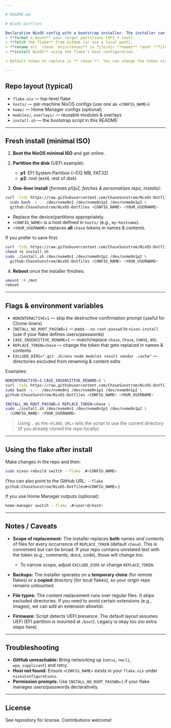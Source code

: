 ```yaml
---

# README.md

# NixOS Dotfiles

Declarative NixOS config with a bootstrap installer. The installer can:
- **format & mount** your target partitions (EFI + root),
- **fetch the flake** from GitHub (or use a local path),
- **rename all `chase` occurrences** in file/dir **names** *and* **file contents** to your user name,
- **install NixOS** using the flake’s host configuration.

> Default token to replace is **`chase`**. You can change the token via `REPLACE_TOKEN`.

---
```


## Repo layout (typical)

- `flake.nix` — top-level flake
- `hosts/` — per-machine NixOS configs (use one as `<CONFIG_NAME>`)
- `home/` — Home Manager configs (optional)
- `modules/`, `overlays/` — reusable modules & overlays
- `install.sh` — the bootstrap script in this README

---

## Fresh install (minimal ISO)

1. **Boot the NixOS minimal ISO** and get online.

2. **Partition the disk** (UEFI example):
   - **p1**: EFI System Partition (~512 MB, FAT32)
   - **p2**: root (ext4, rest of disk)

3. **One-liner install** *(formats p1/p2, fetches & personalizes repo, installs)*:

```bash
curl -fsSL https://raw.githubusercontent.com/ChaseSunstrom/NixOS-Dotfiles/main/install.sh | \
  sudo bash -s -- /dev/nvme0n1 /dev/nvme0n1p1 /dev/nvme0n1p2 \
  github:ChaseSunstrom/NixOS-Dotfiles <CONFIG_NAME> <YOUR_USERNAME>
````

* Replace the device/partitions appropriately.
* `<CONFIG_NAME>` is a host defined in `hosts/` (e.g., `my-hostname`).
* `<YOUR_USERNAME>` replaces **all** `chase` tokens in names & contents.

If you prefer to save first:

```bash
curl -fsSL https://raw.githubusercontent.com/ChaseSunstrom/NixOS-Dotfiles/main/install.sh -o install.sh
chmod +x install.sh
sudo ./install.sh /dev/nvme0n1 /dev/nvme0n1p1 /dev/nvme0n1p2 \
  github:ChaseSunstrom/NixOS-Dotfiles <CONFIG_NAME> <YOUR_USERNAME>
```

4. **Reboot** once the installer finishes:

```bash
umount -R /mnt
reboot
```

---

## Flags & environment variables

* `NONINTERACTIVE=1` — skip the destructive confirmation prompt (useful for CI/one-liners)
* `INSTALL_NO_ROOT_PASSWD=1` — pass `--no-root-passwd` to `nixos-install` (use if your flake defines users/passwords)
* `CASE_INSENSITIVE_RENAME=1` — match/replace `chase`, `Chase`, `CHASE`, etc.
* `REPLACE_TOKEN=chase` — change the token that gets replaced in names & contents
* `EXCLUDE_DIRS=".git .direnv node_modules result vendor .cache"` — directories excluded from renaming & content edits

Examples:

```bash
NONINTERACTIVE=1 CASE_INSENSITIVE_RENAME=1 \
curl -fsSL https://raw.githubusercontent.com/ChaseSunstrom/NixOS-Dotfiles/main/install.sh | \
sudo bash -s -- /dev/nvme0n1 /dev/nvme0n1p1 /dev/nvme0n1p2 \
github:ChaseSunstrom/NixOS-Dotfiles <CONFIG_NAME> <YOUR_USERNAME>
```

```bash
INSTALL_NO_ROOT_PASSWD=1 REPLACE_TOKEN=chase \
sudo ./install.sh /dev/nvme0n1 /dev/nvme0n1p1 /dev/nvme0n1p2 \
. <CONFIG_NAME> <YOUR_USERNAME>
```

> Using `.` as the `<FLAKE_URL>` tells the script to use the current directory (if you already cloned the repo locally).

---

## Using the flake after install

Make changes in the repo and then:

```bash
sudo nixos-rebuild switch --flake .#<CONFIG_NAME>
```

(You can also point to the GitHub URL: `--flake github:ChaseSunstrom/NixOS-Dotfiles#<CONFIG_NAME>`.)

If you use Home Manager outputs (optional):

```bash
home-manager switch --flake .#<user>@<host>
```

---

## Notes / Caveats

* **Scope of replacement:** The installer replaces **both** names *and* contents of files for every occurrence of `REPLACE_TOKEN` (default `chase`). This is convenient but can be broad. If your repo contains unrelated text with the token (e.g., comments, docs, code), those will change too.

  * To narrow scope, adjust `EXCLUDE_DIRS` or change `REPLACE_TOKEN`.
* **Backups:** The installer operates on a **temporary clone** (for remote flakes) or a **copied** directory (for local flakes), so your origin repo remains untouched.
* **File types:** The content replacement runs over regular files. It skips excluded directories. If you need to avoid certain extensions (e.g., images), we can add an extension allowlist.
* **Firmware:** Script detects UEFI presence. The default layout assumes UEFI (EFI partition is mounted at `/boot`). Legacy is okay too (no extra steps here).

---

## Troubleshooting

* **GitHub unreachable:** Bring networking up (`nmtui`, `nmcli`, `wpa_supplicant`) and retry.
* **Host not found:** Ensure `<CONFIG_NAME>` exists in your `flake.nix` under `nixosConfigurations`.
* **Permission prompts:** Use `INSTALL_NO_ROOT_PASSWD=1` if your flake manages users/passwords declaratively.

---

## License

See repository for license. Contributions welcome!
